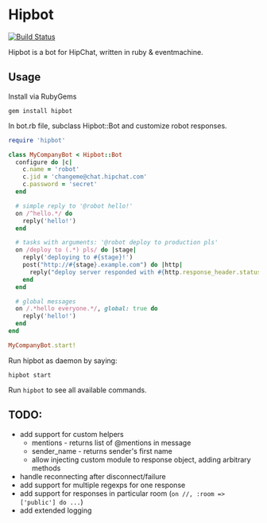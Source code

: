 # Hipbot

[![Build Status](https://secure.travis-ci.org/pewniak747/hipbot.png?branch=master)](http://travis-ci.org/pewniak747/hipbot)

Hipbot is a bot for HipChat, written in ruby & eventmachine.

## Usage

Install via RubyGems

```
gem install hipbot
```

In bot.rb file, subclass Hipbot::Bot and customize robot responses.

``` ruby
require 'hipbot'

class MyCompanyBot < Hipbot::Bot
  configure do |c|
    c.name = 'robot'
    c.jid = 'changeme@chat.hipchat.com'
    c.password = 'secret'
  end

  # simple reply to '@robot hello!'
  on /^hello.*/ do
    reply('hello!')
  end

  # tasks with arguments: '@robot deploy to production pls'
  on /deploy to (.*) pls/ do |stage|
    reply('deploying to #{stage}!')
    post("http://#{stage}.example.com") do |http|
      reply("deploy server responded with #{http.response_header.status}")
    end
  end

  # global messages
  on /.*hello everyone.*/, global: true do
    reply('hello!')
  end
end

MyCompanyBot.start!
```

Run hipbot as daemon by saying:

```
hipbot start
```

Run `hipbot` to see all available commands.

## TODO:

* add support for custom helpers
  * mentions - returns list of @mentions in message
  * sender_name - returns sender's first name
  * allow injecting custom module to response object, adding arbitrary methods
* handle reconnecting after disconnect/failure
* add support for multiple regexps for one response
* add support for responses in particular room (`on //, :room => ['public'] do ...`)
* add extended logging
